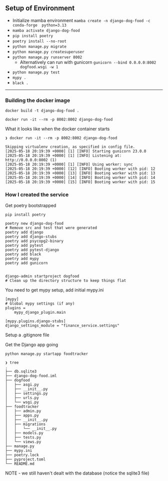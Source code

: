




## Setup of Environment

* Initialize mamba environment `mamba create -n django-dog-food -c conda-forge  python=3.13`
* `mamba activate django-dog-food`
* `pip install poetry`
* `poetry install --no-root`
* `python manage.py migrate`
* `python manage.py createsuperuser`
* `python manage.py runserver 8002`
    *  Alternatively can run with gunicorn `gunicorn --bind 0.0.0.0:8002 dogfood.wsgi -w 1`
* `python manage.py test`
* `mypy .`
* `black .`

---

### Building the docker image

```shell
docker build -t django-dog-food .

docker run -it --rm -p 8002:8002 django-dog-food 
```

What it looks like when the docker container starts
```shell
❯ docker run -it --rm -p 8002:8002 django-dog-food 

Skipping virtualenv creation, as specified in config file.
[2025-05-18 20:19:39 +0000] [1] [INFO] Starting gunicorn 23.0.0
[2025-05-18 20:19:39 +0000] [1] [INFO] Listening at: http://0.0.0.0:8002 (1)
[2025-05-18 20:19:39 +0000] [1] [INFO] Using worker: sync
[2025-05-18 20:19:39 +0000] [12] [INFO] Booting worker with pid: 12
[2025-05-18 20:19:39 +0000] [13] [INFO] Booting worker with pid: 13
[2025-05-18 20:19:39 +0000] [14] [INFO] Booting worker with pid: 14
[2025-05-18 20:19:39 +0000] [15] [INFO] Booting worker with pid: 15
```

### How I created the service

Get poetry bootstrapped

```shell
pip install poetry

poetry new django-dog-food
# Remove src and test that were generated
poetry add django
poetry add django-stubs
poetry add psycopg2-binary
poetry add pytest
poetry add pytest-django
poetry add black
poetry add mypy
poetry add gunicorn


django-admin startproject dogfood
# Clean up the directory structure to keep things flat
```

You need to get mypy setup, add initial mypy.ini
```
[mypy]
# Global mypy settings (if any)
plugins =
    mypy_django_plugin.main

[mypy.plugins.django-stubs]
django_settings_module = "finance_service.settings"
```

Setup a .gitignore file

Get the Django app going

```shell
python manage.py startapp foodtracker

❯ tree
.
├── db.sqlite3
├── django-dog-food.iml
├── dogfood
│   ├── asgi.py
│   ├── __init__.py
│   ├── settings.py
│   ├── urls.py
│   └── wsgi.py
├── foodtracker
│   ├── admin.py
│   ├── apps.py
│   ├── __init__.py
│   ├── migrations
│   │   └── __init__.py
│   ├── models.py
│   ├── tests.py
│   └── views.py
├── manage.py
├── mypy.ini
├── poetry.lock
├── pyproject.toml
└── README.md
```

NOTE - we still haven't dealt with the database (notice the sqlite3 file)
